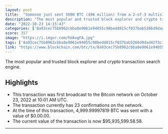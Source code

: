 ```yaml
---
layout: post
title:  "Someone just sent 5000 BTC ($96 million) from a 2-of-3 multisig for a fee of 208 sats ($0.04)"
description: "The most popular and trusted block explorer and crypto transaction search engine."
date: "2022-10-23 14:15:43"
categories: ['8a93cec75b8962cbba8e9061e94055c98bedd815cf037bab5266d9dad42f3c17', 'currently', '23']
score: 357
image: "https://i.imgur.com/hUAvgFA.jpg"
tags: ['8a93cec75b8962cbba8e9061e94055c98bedd815cf037bab5266d9dad42f3c17', 'currently', '23']
link: "https://www.blockchain.com/btc/tx/8a93cec75b8962cbba8e9061e94055c98bedd815cf037bab5266d9dad42f3c17"
---
```


The most popular and trusted block explorer and crypto transaction search engine.

## Highlights

- This transaction was first broadcast to the Bitcoin network on October 23, 2022 at 10:01 AM UTC.
- The transaction currently has 23 confirmations on the network.
- At the time of this transaction, 4,999.99997819 BTC was sent with a value of $0.00.00.
- The current value of the transaction is now $95,935,599.58.58.

---
